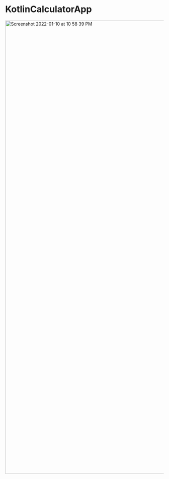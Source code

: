 # KotlinCalculatorApp

<img width="1440" alt="Screenshot 2022-01-10 at 10 58 39 PM" src="https://user-images.githubusercontent.com/74289654/148811405-bc6bb40a-e354-4aad-9be0-1081d7d183fa.png">
